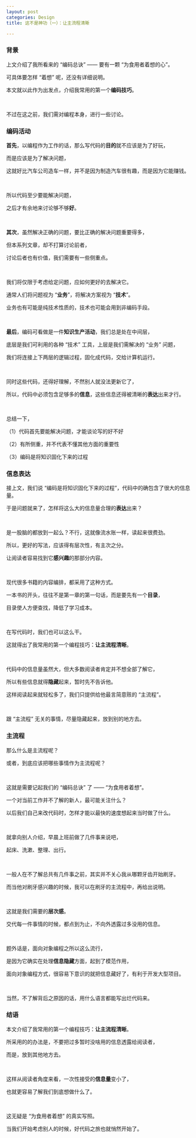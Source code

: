```yaml
---
layout: post
categories: Design
title: 这不是神功（一）：让主流程清晰

---
```


### 背景

上文介绍了我所看来的 “编码总诀” —— 要有一颗 “为食用者着想的心”。

可具体要怎样 “着想” 呢，还没有详细说明。

本文就以此作为出发点，介绍我常用的第一个**编码技巧**。

<br/>

不过在这之前，我们需对编程本身，进行一些讨论。

### 编码活动

**首先**，以编程作为工作的话，那么写代码的**目的**就不应该是为了好玩，

而是应该是为了解决问题，

这就好比汽车公司造车一样，并不是因为制造汽车很有趣，而是因为它能赚钱。

<br/>

所以代码至少要能解决问题，

之后才有余地来讨论够不够**好**。

<br/>

**其次**，虽然解决正确的问题，要比正确的解决问题重要得多，

但本系列文章，却不打算讨论前者，

讨论后者也有价值，我们需要有一些侧重点。

<br/>

我们将仅限于考虑给定问题，应如何更好的去解决它。

通常人们将问题视为 “**业务**”，将解决方案视为 “**技术**”。

业务也有可能是纯技术性质的，技术也可能会用到非编码手段。

<br/>

**最后**，编码可看做是一件**知识生产活动**，我们总是处在中间层，

底层是我们可利用的各种 “技术” 工具，上层是我们需解决的 “业务” 问题，

我们将连接上下两层的逻辑过程，固化成代码，交给计算机运行。

<br/>

同时这些代码，还得好理解，不然别人就没法更新它了，

所以，代码中必须包含足够多的**信息**，这些信息还得被清晰的**表达**出来才行。

<br/>

总结一下，

（1）代码首先要能解决问题，才能谈论写的好不好

（2）有所侧重，并不代表不懂其他方面的重要性

（3）编码是将知识固化下来的过程

### 信息表达

接上文，我们说 “编码是将知识固化下来的过程”，代码中的确包含了很大的信息量。

于是问题就来了，怎样将这么大的信息量合理的**表达**出来？

<br/>

是一股脑的都放到一起么？不行，这就像流水账一样，读起来很费劲。

所以，更好的写法，应该得有层次性，有主次之分。

让阅读者容易找到它**感兴趣**的那部分内容。

<br/>

现代很多书籍的内容编排，都采用了这种方式。

一本书的开头，往往不是第一章的第一句话，而是要先有一个**目录**，

目录使人方便查找，降低了学习成本。

<br/>

在写代码时，我们也可以这么干。

这就得出了我常用的第一个编程技巧：**让主流程清晰**。

<br/>

代码中的信息量虽然大，但大多数阅读者肯定并不想全部了解它，

所以有些信息就得**隐藏**起来，暂时先不告诉他。

这样阅读起来就轻松多了，我们只提供给他最言简意赅的 “主流程”。

<br/>

跟 “主流程” 无关的事情，尽量隐藏起来，放到别的地方去。

### 主流程

那么什么是主流程呢？

或者，到底应该把哪些事情作为主流程呢？

<br/>

这就是需要记起我们的 “编码总诀” 了 —— “为食用者着想”。

一个对当前工作并不了解的新人，最可能关注什么？

以后我们自己来改代码时，怎样才能以最快的速度想起来当时做了什么。

<br/>

就拿向别人介绍，早晨上班前做了几件事来说吧，

起床、洗漱、整理、出行。

<br/>

一般人在不了解总共有几件事之前，其实并不关心我从哪颗牙齿开始刷牙。

而当他对刷牙感兴趣的时候，我可以在刷牙的主流程中，再给出说明。

<br/>

这就是我们需要的**层次感**。

交代每一件事情的时候，都点到为止，不向外透露过多没用的信息。

<br/>

题外话是，面向对象编程之所以这么流行，

是因为它确实在处理**信息隐藏**方面，起到了模范作用，

面向对象编程方式，很容易下意识的就把信息藏好了，有利于开发大型项目。

<br/>

当然，不了解背后之原因的话，用什么语言都能写出烂代码来。

### 结语

本文介绍了我常用的第一个编程技巧：**让主流程清晰**。

所采用的的办法是，不要把过多暂时没啥用的信息透露给阅读者，

而是，放到其他地方去。

<br/>

这样从阅读者角度来看，一次性接受的**信息量**变小了，

也就更容易了解我们到底想做什么了。

<br/>

这无疑是 “为食用者着想” 的真实写照。

当我们开始考虑别人的时候，好代码之旅也就悄然开始了。
